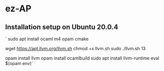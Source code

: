 # ez-AP

## Installation setup on Ubuntu 20.0.4

`
sudo apt install ocaml m4 opam cmake

wget https://apt.llvm.org/llvm.sh
chmod +x llvm.sh
sudo ./llvm.sh 13

opam install llvm
opam install ocamlbuild
sudo apt install llvm-runtime
eval $(opam env)`
